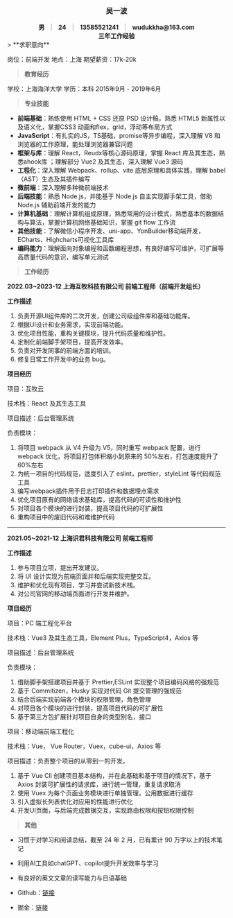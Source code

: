 <div style="text-align:center;font-weight:700">
    <h3>吴一波</h2>
    <div>
        男 <span style="padding:0px 10px;font-weight:700;color:#cbc9cc"> | </span> 24 <span style="padding:0px 10px;font-weight:700;color:#cbc9cc"> | </span> 13585521241 <span style="padding:0px 10px;font-weight:700;color:#cbc9cc"> | </span> wudukkha@163.com 
    </div>
    <div>
    三年工作经验
    </div>
</div>
> **求职意向**

岗位：前端开发       地点：上海        期望薪资：17k-20k

> **教育经历**

学校：上海海洋大学         学历：本科        2015年9月 - 2019年6月

> **专业技能**

- **前端基础**：熟练使用 HTML + CSS 还原 PSD 设计稿，熟悉 HTML5 新属性以及语义化，掌握CSS3 动画和flex，grid，浮动等布局方式
- **JavaScript**：有扎实的JS，TS基础，promise等异步编程，深入理解 V8 和浏览器的工作原理，能处理浏览器兼容问题
- **框架与库**：理解 React，Reudx等核心源码原理，掌握 React 库及其生态，熟悉ahook库 ；理解部分 Vue2 及其生态，深入理解 Vue3 源码
- **工程化**：深入理解 Webpack、rollup、vite 底层原理和具体实践，理解 babel（AST）生态及其插件编写
- **微前端**：深入理解多种微前端技术
- **后端技能**：熟悉 Node.js，并能基于 Node.js 自主实现脚手架工具，借助 Node.js 辅助前端开发的能力
- **计算机基础**：理解计算机组成原理，熟悉常用的设计模式，熟悉基本的数据结构与算法，掌握计算机网络基础知识，掌握 git flow 工作流
-  **其他技能**：了解微信小程序开发、uni-app、YonBuilder移动端开发，ECharts、Highcharts可视化工具库
- **编码能力**：理解面向对象编程和函数编程思想，有良好编写可维护，可扩展等高质量代码的意识，编写单元测试



> **工作经历**

**2022.03~2023-12 上海互牧科技有限公司 前端工程师（前端开发组长）**

**工作描述**

1. 负责开源UI组件库的二次开发，创建公司级组件库和基础功能库。
2. 根据UI设计和业务需求，实现前端功能。
3. 优化项目性能，重构关键模块，提升代码质量和维护性。
4. 定制化前端脚手架项目，提高开发效率。
5. 负责对开发同事的前端方面的培训。
6. 修复日常工作开发中的业务 bug。



**项目经历**

项目：互牧云

技术栈：React 及其生态工具

项目描述：后台管理系统

负责模块：

1. 将项目 webpack 从 V4 升级为 V5，同时重写 webpack 配置，进行 webpack 优化，将项目打包体积缩小到原来的 50%左右，打包速度提升了 60%左右
1. 为统一项目的代码规范，适度引入了 eslint，prettier，styleLint 等代码规范工具
1. 编写webpack插件用于日志打印插件和数据埋点需求
1. 优化项目原有的网络请求基础库，提高代码的可读性和维护性
1. 对项目各个模块的进行封装，提高项目代码的可扩展性
1. 重构项目中的废旧代码和难维护代码



---

**2021.05~2021-12 上海识君科技有限公司 前端工程师**

**工作描述**

1. 参与项目立项，提出开发建议。
2. 将 UI 设计实现为前端页面并和后端实现完整交互。
3. 维护和优化现有项目，学习并尝试新技术栈。
5. 对公司官网的移动端页面进行开发并维护。



**项目经历**

项目：PC 端工程化平台

技术栈：Vue3 及其生态工具，Element Plus，TypeScript4，Axios 等

项目描述：后台管理系统

负责模块：

1. 借助脚手架搭建项目并基于 Prettier,ESLint 实现整个项目编码风格的强规范
2. 基于 Commitizen，Husky 实现对代码 Git 提交管理的强规范
3. 结合后端实现前端各个模块的权限管理，角色管理
4. 对项目各个模块的进行封装，提高项目代码的可扩展性
5. 基于第三方包扩展针对项目自身的类型别名，接口



项目：移动端前端工程化

技术栈：Vue， Vue Router，Vuex，cube-ui，Axios 等

项目描述：负责整个项目的从零到一的开发。

1. 基于 Vue Cli 创建项目基本结构，并在此基础和基于项目的情况下，基于 Axios 封装可扩展性的请求库，进行统一管理，重复请求取消
2. 使用 Vuex 为每个页面业务模块进行单独管理，公用数据进行缓存
3. 引入虚拟长列表优化对应用的性能进行优化
4. 开发UI页面，与后端完成数据交互，实现路由权限和按钮权限控制



> **其他**

- 习惯于对学习和阅读总结，截至 24 年 2 月，已有累计 90 万字以上的技术笔记
- 利用AI工具如chatGPT、copilot提升开发效率与学习
- 有良好的英文文章的读写能力与日语基础

- Github：[链接](https://github.com/dukkhaybw)

- 掘金：[链接](https://juejin.cn/user/3465312480538343)

  


